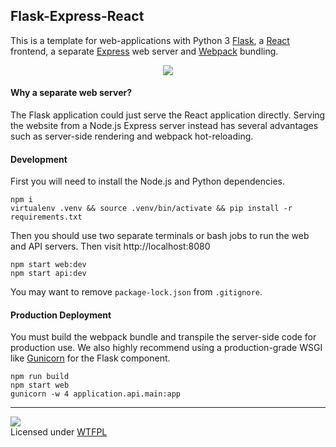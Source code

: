 ## Flask-Express-React

This is a template for web-applications with Python 3 [Flask], a [React]
frontend, a separate [Express] web server and [Webpack] bundling.

[Flask]: http://flask.pocoo.org/
[Express]: https://expressjs.com/
[React]: https://reactjs.org/
[Webpack]: https://webpack.js.org/
[WTFPL]: http://www.wtfpl.net/
[Gunicorn]: http://gunicorn.org/

<p align="center"><img src="https://i.imgur.com/r2QW31k.png"></p>

#### Why a separate web server?

The Flask application could just serve the React application directly.
Serving the website from a Node.js Express server instead has several
advantages such as server-side rendering and webpack hot-reloading.

#### Development

First you will need to install the Node.js and Python dependencies.

    npm i
    virtualenv .venv && source .venv/bin/activate && pip install -r requirements.txt

Then you should use two separate terminals or bash jobs to run the web and
API servers. Then visit http://localhost:8080

    npm start web:dev
    npm start api:dev

You may want to remove `package-lock.json` from `.gitignore`.

#### Production Deployment

You must build the webpack bundle and transpile the server-side code for
production use. We also highly recommend using a production-grade WSGI
like [Gunicorn] for the Flask component.

    npm run build
    npm start web
    gunicorn -w 4 application.api.main:app

---

![](http://www.wtfpl.net/wp-content/uploads/2012/12/wtfpl-badge-1.png)  
Licensed under [WTFPL]
